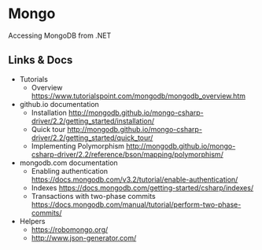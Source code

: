 # Mongo
Accessing MongoDB from .NET

## Links & Docs
- Tutorials
  - Overview https://www.tutorialspoint.com/mongodb/mongodb_overview.htm
- github.io documentation
  - Installation http://mongodb.github.io/mongo-csharp-driver/2.2/getting_started/installation/
  - Quick tour http://mongodb.github.io/mongo-csharp-driver/2.2/getting_started/quick_tour/
  - Implementing Polymorphism http://mongodb.github.io/mongo-csharp-driver/2.2/reference/bson/mapping/polymorphism/
- mongodb.com documentation
  - Enabling authentication https://docs.mongodb.com/v3.2/tutorial/enable-authentication/
  - Indexes https://docs.mongodb.com/getting-started/csharp/indexes/
  - Transactions with two-phase commits https://docs.mongodb.com/manual/tutorial/perform-two-phase-commits/
- Helpers
  - https://robomongo.org/
  - http://www.json-generator.com/
